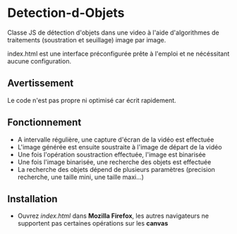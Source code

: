 # Detection-d-Objets
Classe JS de détection d'objets dans une video à l'aide d'algorithmes de traitements (soustration et seuillage) image par image.

index.html est une interface préconfigurée prête à l'emploi et ne nécéssitant aucune configuration.

## Avertissement
Le code n'est pas propre ni optimisé car écrit rapidement.

## Fonctionnement
* A intervalle régulière, une capture d'écran de la vidéo est effectuée
* L'image générée est ensuite soustraite à l'image de départ de la vidéo
* Une fois l'opération soustraction effectuée, l'image est binarisée
* Une fois l'image binarisée, une recherche des objets est effectuée
* La recherche des objets dépend de plusieurs paramètres (precision recherche, une taille mini, une taille maxi...)



## Installation
* Ouvrez _index.html_ dans **Mozilla Firefox**, les autres navigateurs ne supportent pas certaines opérations sur les **canvas**
